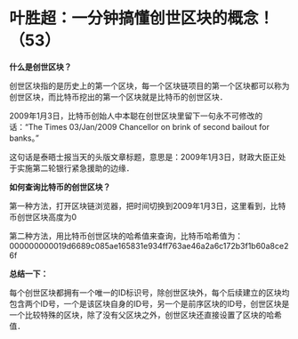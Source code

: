 # 叶胜超：一分钟搞懂创世区块的概念！（53）



**什么是创世区块？**



创世区块指的是历史上的第一个区块，每一个区块链项目的第一个区块都可以称为创世区块，而比特币挖出的第一个区块就是比特币的创世区块．



2009年1月3日，比特币创始人中本聪在创世区块里留下一句永不可修改的话：“The Times 03/Jan/2009 Chancellor on brink of second bailout for banks。”



这句话是泰晤士报当天的头版文章标题，意思是：2009年1月3日，财政大臣正处于实施第二轮银行紧急援助的边缘．



**如何查询比特币的创世区块？**



第一种方法，打开区块链浏览器，把时间切换到2009年1月3日，这里看到，比特币创世区块高度为0



第二种方法，用比特币创世区块的哈希值来查询，比特币哈希值为：000000000019d6689c085ae165831e934ff763ae46a2a6c172b3f1b60a8ce26f



**总结一下：**



每个创世区块都拥有一个唯一的ID标识号，除创世区块外，每个后续建立的区块均包含两个ID号，一个是该区块自身的ID号，另一个是前序区块的ID号，创世区块是一个比较特殊的区块，除了没有父区块之外，创世区块还直接设置了区块的哈希值．
